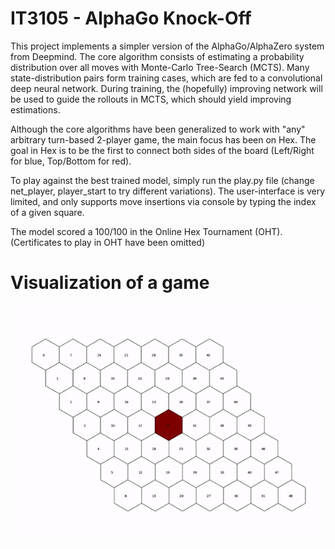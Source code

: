 # IT3105 - AlphaGo Knock-Off

This project implements a simpler version of the AlphaGo/AlphaZero system from Deepmind.
The core algorithm consists of estimating a probability distribution over all moves with Monte-Carlo Tree-Search (MCTS).
Many state-distribution pairs form training cases, which are fed to a convolutional deep neural network.
During training, the (hopefully) improving network will be used to guide the rollouts in MCTS, which should yield improving estimations.

Although the core algorithms have been generalized to work with "any" arbitrary turn-based 2-player game, the main focus has been on Hex.
The goal in Hex is to be the first to connect both sides of the board (Left/Right for blue, Top/Bottom for red).

To play against the best trained model, simply run the play.py file (change net_player, player_start to try different variations). 
The user-interface is very limited, and only supports move insertions via console by typing the index of a given square.

The model scored a 100/100 in the Online Hex Tournament (OHT).
(Certificates to play in OHT have been omitted)

# Visualization of a game
![](https://github.com/espsjo/it3105/blob/main/Documentation/visualization.gif)